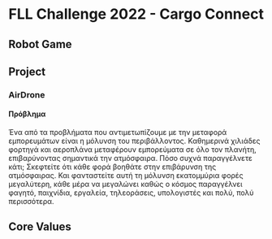 # FLL Challenge 2022 - Cargo Connect
## Robot Game
## Project
### AirDrone
#### Πρόβλημα
Ένα από τα προβλήματα που αντιμετωπίζουμε με την μεταφορά εμπορευμάτων είναι η μόλυνση του περιβάλλοντος. Καθημερινά χιλιάδες φορτηγά και αεροπλάνα μεταφέρουν εμπορεύματα σε όλο τον πλανήτη, επιβαρύνοντας σημαντικά την ατμόσφαιρα. Πόσο συχνά παραγγέλνετε κάτι; Σκεφτείτε ότι κάθε φορά βοηθάτε στην επιβάρυνση της ατμόσφαιρας. Και φανταστείτε αυτή τη μόλυνση εκατομμύρια φορές μεγαλύτερη, κάθε μέρα να μεγαλώνει καθώς ο κόσμος παραγγέλνει φαγητό, παιχνίδια, εργαλεία, τηλεοράσεις, υπολογιστές και πολύ, πολύ περισσότερα.

## Core Values


